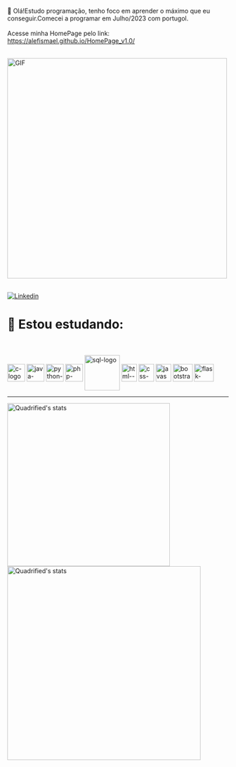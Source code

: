 👋 Olá!Estudo programação, tenho foco em aprender o máximo que eu conseguir.Comecei a programar em Julho/2023 com portugol.
</br></br>
Acesse minha HomePage pelo link: https://alefismael.github.io/HomePage_v1.0/
</br></br>

<div><img align="center" alt="GIF" src="https://github.com/aLefiSmael/aLefiSmael/assets/151590805/763b5dc7-7566-4849-a2f5-a5cb78556266" width="500"/></div>
</br>

[![Linkedin](https://img.shields.io/badge/LinkedIn-0077B5?style=for-the-badge&logo=linkedin&logoColor=white)](https://www.linkedin.com/in/%C3%A1lef-ismael-80635a246/)

<h1>🚀 Estou estudando:</h1>

</br></br>
    <img align="center" alt="c-logo" src="https://img.shields.io/badge/C-00599C?style=for-the-badge&logo=c&logoColor=white" height="40"/>
    <img align="center" alt="java-logo" src="https://github.com/aLefiSmael/aLefiSmael/assets/151590805/4cb72e39-7e13-41ab-94bd-ce16518aae82" height="40"/>
    <img align="center" alt="python-logo" src="https://img.shields.io/badge/Python-14354C?style=for-the-badge&logo=python&logoColor=white" height="40" />
    <img align="center" alt="php-logo" src="https://github.com/aLefiSmael/aLefiSmael/assets/151590805/55650420-6f47-48d4-a630-92d04750eb5e" height="40" />
    <img align="center" alt="sql-logo" src="https://github.com/aLefiSmael/aLefiSmael/assets/151590805/fee89f47-1cde-4994-81ea-718e8d18b83f" width="80" height="80"/>
    <img align="center" alt="html--logo" src="https://github.com/aLefiSmael/aLefiSmael/assets/151590805/cd57ca19-528b-45f2-8896-41697b47cfb5" width="35" height="40"/>
    <img align="center" alt="css-logo" src="https://github.com/aLefiSmael/aLefiSmael/assets/151590805/91d834ce-189c-4bc8-9aeb-5651a81ce2e5" width="35" height="40"/>
    <img align="center" alt="javascript-logo" src="https://github.com/aLefiSmael/aLefiSmael/assets/151590805/d0dca15c-4231-44f8-9a4d-c79e2539eafa" width="35" height="40"/>
    <img align="center" alt="bootstrap-logo" src="https://github.com/aLefiSmael/aLefiSmael/assets/151590805/d257eed0-966c-4699-b84b-cbbfd0a1c391" width="45" height="40"/>
    <img align="center" alt="flask-logo" src="https://github.com/aLefiSmael/aLefiSmael/assets/151590805/4d49da7d-2f6b-47cb-b796-dd0fc6ed22ef" width="45" height="40"/>
    
    
<hr>


<img align="left" src="https://github-readme-stats.anuraghazra1.vercel.app/api?username=aLefiSmael&show_icons=true&include_all_commits=true&theme=tokyonight" alt="Quadrified's stats" width="370"/>

<img align="rigth" src="https://github-readme-stats-anuraghazra1.vercel.app/api/top-langs/?username=aLefiSmael&layout=compact&theme=tokyonight" alt="Quadrified's stats" width="440"/>
</br> 
